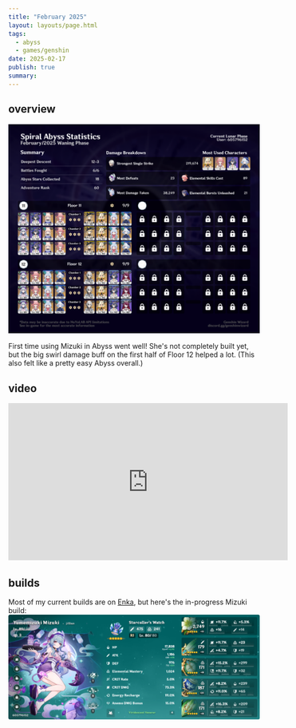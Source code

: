 ```yaml
---
title: "February 2025"
layout: layouts/page.html
tags:
  - abyss
  - games/genshin
date: 2025-02-17
publish: true
summary:
---
```

## overview
![Abyss Overview](./photos/02-25_abyss.png)

First time using Mizuki in Abyss went well! She's not completely built yet, but the big swirl damage buff on the first half of Floor 12 helped a lot. (This also felt like a pretty easy Abyss overall.)

## video
<iframe width="560" height="315" src="https://www.youtube.com/embed/r8S8fzgDz_s?si=0jqlZUUZO_vDxa67" title="YouTube video player" frameborder="0" allow="accelerometer; autoplay; clipboard-write; encrypted-media; gyroscope; picture-in-picture; web-share" referrerpolicy="strict-origin-when-cross-origin" allowfullscreen></iframe>

## builds
Most of my current builds are on [Enka](https://enka.network/u/jillian/), but here's the in-progress Mizuki build:
![Mizuki build](./photos/mizuki.png)
